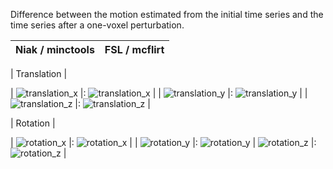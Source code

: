 

Difference between the motion estimated from the initial time series and the time series after a one-voxel perturbation.

| Niak / minctools | FSL / mcflirt |
-------------------|:--------------|

| Translation                      |

| ![translation_x](https://github.com/glatard/one-voxel/raw/master/robust-motion-bootstrap-blackbox/tx.png) |: ![translation_x](https://github.com/glatard/one-voxel/raw/master/robust-motion-bootstrap-blackbox-mcflirt/tx.png) |
| ![translation_y](https://github.com/glatard/one-voxel/raw/master/robust-motion-bootstrap-blackbox/ty.png) |: ![translation_y](https://github.com/glatard/one-voxel/raw/master/robust-motion-bootstrap-blackbox-mcflirt/ty.png) |
| ![translation_z](https://github.com/glatard/one-voxel/raw/master/robust-motion-bootstrap-blackbox/tz.png) |: ![translation_z](https://github.com/glatard/one-voxel/raw/master/robust-motion-bootstrap-blackbox-mcflirt/tz.png) |

| Rotation  |

| ![rotation_x](https://github.com/glatard/one-voxel/raw/master/robust-motion-bootstrap-blackbox/rx.png) |: ![rotation_x](https://github.com/glatard/one-voxel/raw/master/robust-motion-bootstrap-blackbox-mcflirt/rx.png) |
| ![rotation_y](https://github.com/glatard/one-voxel/raw/master/robust-motion-bootstrap-blackbox/ry.png) |: ![rotation_y](https://github.com/glatard/one-voxel/raw/master/robust-motion-bootstrap-blackbox-mcflirt/ry.png) |
![rotation_z](https://github.com/glatard/one-voxel/raw/master/robust-motion-bootstrap-blackbox/rz.png) |: ![rotation_z](https://github.com/glatard/one-voxel/raw/master/robust-motion-bootstrap-blackbox-mcflirt/rz.png) |
